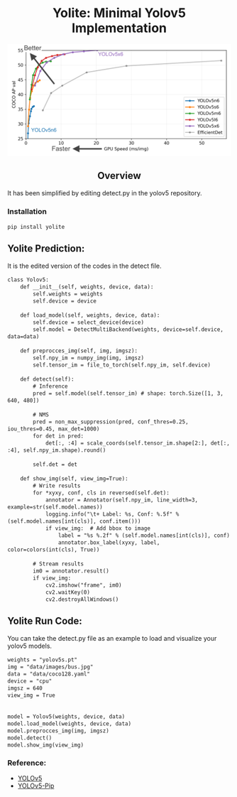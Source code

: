 <div align="center">
<h1>
  Yolite: Minimal Yolov5 Implementation
</h1>
<img src="doc/readme_yolov5.png" alt="Yolite" width="800">
</div>

## <div align="center">Overview</div>

It has been simplified by editing detect.py in the yolov5 repository.

### Installation

```
pip install yolite
```

## Yolite Prediction: 
It is the edited version of the codes in the detect file.
```
class Yolov5:
    def __init__(self, weights, device, data):
        self.weights = weights
        self.device = device

    def load_model(self, weights, device, data):
        self.device = select_device(device)
        self.model = DetectMultiBackend(weights, device=self.device, data=data)
        
    def preprocces_img(self, img, imgsz):
        self.npy_im = numpy_img(img, imgsz)
        self.tensor_im = file_to_torch(self.npy_im, self.device)

    def detect(self):
        # Inference
        pred = self.model(self.tensor_im) # shape: torch.Size([1, 3, 640, 480])

        # NMS
        pred = non_max_suppression(pred, conf_thres=0.25, iou_thres=0.45, max_det=1000)
        for det in pred:
            det[:, :4] = scale_coords(self.tensor_im.shape[2:], det[:, :4], self.npy_im.shape).round()
        
        self.det = det

    def show_img(self, view_img=True):
        # Write results
        for *xyxy, conf, cls in reversed(self.det):
            annotator = Annotator(self.npy_im, line_width=3, example=str(self.model.names))
            logging.info("\t+ Label: %s, Conf: %.5f" % (self.model.names[int(cls)], conf.item()))
            if view_img:  # Add bbox to image
                label = "%s %.2f" % (self.model.names[int(cls)], conf)
                annotator.box_label(xyxy, label, color=colors(int(cls), True))

        # Stream results
        im0 = annotator.result()
        if view_img:
            cv2.imshow("frame", im0)
            cv2.waitKey(0)
            cv2.destroyAllWindows()
```

## Yolite Run Code:
You can take the detect.py file as an example to load and visualize your yolov5 models.

```
weights = "yolov5s.pt"
img = "data/images/bus.jpg"
data = "data/coco128.yaml"
device = "cpu"
imgsz = 640
view_img = True


model = Yolov5(weights, device, data)
model.load_model(weights, device, data)
model.preprocces_img(img, imgsz)
model.detect()
model.show_img(view_img)
```

### Reference:

 - [YOLOv5](https://github.com/ultralytics/yolov5)
 - [YOLOv5-Pip](https://github.com/fcakyon/yolov5-pip)


